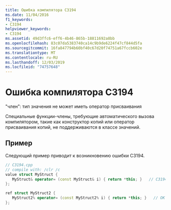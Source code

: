 ```yaml
---
title: Ошибка компилятора C3194
ms.date: 11/04/2016
f1_keywords:
- C3194
helpviewer_keywords:
- C3194
ms.assetid: 49d3ffc6-eff6-4b46-865b-18811692a8bb
ms.openlocfilehash: 83c07da5383740ca14c9b9de6224f47cf844d5fa
ms.sourcegitcommit: 16fa847794b60bf40c67d20f74751a67fccb602e
ms.translationtype: MT
ms.contentlocale: ru-RU
ms.lasthandoff: 12/03/2019
ms.locfileid: "74757648"
---
```

# <a name="compiler-error-c3194"></a>Ошибка компилятора C3194

"член": тип значения не может иметь оператор присваивания

Специальные функции-члены, требующие автоматического вызова компилятором, такие как конструктор копий или оператор присваивания копий, не поддерживаются в классе значений.

## <a name="example"></a>Пример

Следующий пример приводит к возникновению ошибки C3194.

```cpp
// C3194.cpp
// compile with: /clr /c
value struct MyStruct {
   MyStruct& operator= (const MyStruct& i) { return *this; }   // C3194
};

ref struct MyStruct2 {
   MyStruct2% operator= (const MyStruct2% i) { return *this; }   // OK
};
```
